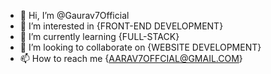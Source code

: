 - 👋 Hi, I’m @Gaurav7Official
- 👀 I’m interested in {FRONT-END DEVELOPMENT}
- 🌱 I’m currently learning {FULL-STACK}
- 💞️ I’m looking to collaborate on {WEBSITE DEVELOPMENT}
- 📫 How to reach me {AARAV7OFFCIAL@GMAIL.COM}

<!---
Gaurav7Official/Gaurav7Official is a ✨ special ✨ repository because its `README.md` (this file) appears on your GitHub profile.
You can click the Preview link to take a look at your changes.
--->
